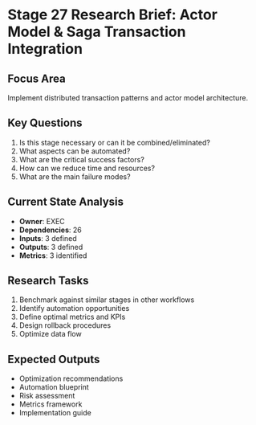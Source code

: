 # Stage 27 Research Brief: Actor Model & Saga Transaction Integration

## Focus Area
Implement distributed transaction patterns and actor model architecture.

## Key Questions
1. Is this stage necessary or can it be combined/eliminated?
2. What aspects can be automated?
3. What are the critical success factors?
4. How can we reduce time and resources?
5. What are the main failure modes?

## Current State Analysis
- **Owner**: EXEC
- **Dependencies**: 26
- **Inputs**: 3 defined
- **Outputs**: 3 defined
- **Metrics**: 3 identified

## Research Tasks
1. Benchmark against similar stages in other workflows
2. Identify automation opportunities
3. Define optimal metrics and KPIs
4. Design rollback procedures
5. Optimize data flow

## Expected Outputs
- Optimization recommendations
- Automation blueprint
- Risk assessment
- Metrics framework
- Implementation guide